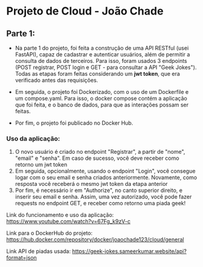 # Projeto de Cloud - João Chade

## Parte 1:
- Na parte 1 do projeto, foi feita a construção de uma API RESTful (usei FastAPI), capaz de cadastrar e autenticar usuários, além de permitir a consulta de dados de terceiros. Para isso, foram usados 3 endpoints (POST registrar, POST login e GET - para consultar a API "Geek Jokes"). Todas as etapas foram feitas considerando um **jwt token**, que era verificado antes das requisições.

- Em seguida, o projeto foi Dockerizado, com o uso de um Dockerfile e um compose.yaml. Para isso, o docker compose contém a aplicação que foi feita, e o banco de dados, para que as interações possam ser feitas.

- Por fim, o projeto foi publicado no Docker Hub.

### Uso da aplicação:
1. O novo usuário é criado no endpoint "Registrar", a partir de "nome", "email" e "senha". Em caso de sucesso, você deve receber como retorno um jwt token
2. Em seguida, opcionalmente, usando o endpoint "Login", você consegue logar com o seu email e senha criados anteriormente. Novamente, como resposta você receberá o mesmo jwt token da etapa anterior
3. Por fim, é necessário ir em "Authorize", no canto superior direito, e inserir seu email e senha. Assim, uma vez autorizado, você pode fazer requests no endpoint GET, e receber como retorno uma piada geek!

Link do funcionamento e uso da aplicação: https://www.youtube.com/watch?v=67Fg_k9zV-c

Link para o DockerHub do projeto: https://hub.docker.com/repository/docker/joaochade123/cloud/general

Link API de piadas usada: https://geek-jokes.sameerkumar.website/api?format=json
